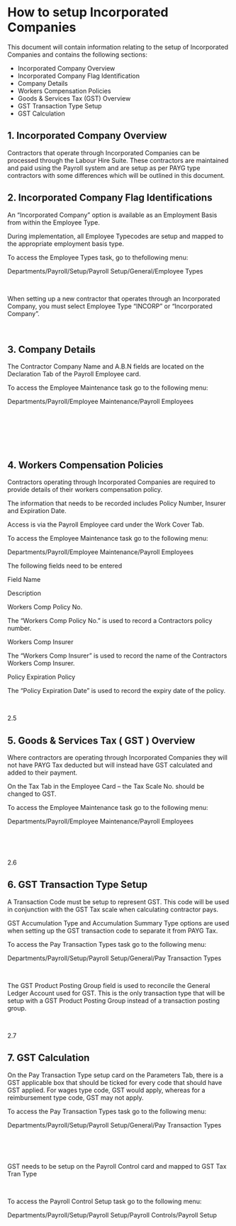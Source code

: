 # How to setup Incorporated Companies

This document will contain information relating to the setup of Incorporated Companies and contains the
following sections:

- Incorporated Company Overview
- Incorporated Company Flag Identification
- Company Details
- Workers Compensation Policies
- Goods & Services Tax (GST) Overview
- GST Transaction Type Setup
- GST Calculation 

## 1. Incorporated Company Overview

Contractors that operate through Incorporated
Companies can be processed through the Labour Hire Suite. These contractors are
maintained and paid using the Payroll system and are setup as per PAYG type
contractors with some differences which will be outlined in this document.

## 2. Incorporated Company Flag Identifications

An “Incorporated Company” option is available as an Employment Basis from within the Employee Type. 

During implementation, all Employee Typecodes are setup and mapped to the appropriate employment basis type. 

To access the Employee Types task, go to thefollowing menu:

Departments/Payroll/Setup/Payroll Setup/General/Employee Types



 

When setting up a new contractor that
operates through an Incorporated Company, you must select Employee Type “INCORP”
or “Incorporated Company”.

      
## 3. Company Details

The Contractor
Company Name and A.B.N fields are located on the Declaration Tab of the Payroll
Employee card.

To access the
Employee Maintenance task go to the following menu: 

Departments/Payroll/Employee Maintenance/Payroll
Employees



 

 

      
## 4. Workers Compensation Policies

Contractors operating through Incorporated
Companies are required to provide details of their workers compensation policy.

The information that needs to be recorded
includes Policy Number, Insurer and Expiration Date.

Access is via the Payroll Employee card under
the Work Cover Tab.

To access the
Employee Maintenance task go to the following menu: 

Departments/Payroll/Employee Maintenance/Payroll
Employees

The following fields need to be entered


 
  
   
   Field Name
   
   
   Description
   
  
 
 
  
  Workers Comp Policy No.
  
  
  The “Workers Comp Policy No.” is used to
  record a Contractors policy number.
  
 
 
  
  Workers Comp Insurer
  
  
  The “Workers Comp Insurer” is used to record
  the name of the Contractors Workers Comp Insurer.
  
 
 
  
  Policy Expiration
  Policy
  
  
  The “Policy Expiration Date” is used to
  record the expiry date of the policy.
  
 




 

2.5      
## 5. Goods & Services Tax ( GST ) Overview

Where contractors are operating through
Incorporated Companies they will not have PAYG Tax deducted but will instead
have GST calculated and added to their payment.

On the Tax
Tab in the Employee Card – the Tax Scale No. should be changed to GST.

To access the
Employee Maintenance task go to the following menu: 

Departments/Payroll/Employee Maintenance/Payroll
Employees

 



 

2.6      
## 6. GST Transaction Type Setup

A Transaction Code must be setup to represent
GST. This code will be used in conjunction with the GST Tax scale when
calculating contractor pays.

GST Accumulation Type and Accumulation
Summary Type options are used when setting up the GST transaction code to
separate it from PAYG Tax.

To access the Pay
Transaction Types task go to the following menu: 

Departments/Payroll/Setup/Payroll Setup/General/Pay
Transaction Types



 

The GST Product Posting Group field is used
to reconcile the General Ledger Account used for GST. This is the only
transaction type that will be setup with a GST Product Posting Group instead of
a transaction posting group.

 

2.7      
## 7. GST Calculation

On the Pay Transaction Type setup card on the
Parameters Tab, there is a GST applicable box that should be ticked for every
code that should have GST applied. For wages type code, GST would apply,
whereas for a reimbursement type code, GST may not apply.

To access the Pay
Transaction Types task go to the following menu: 

Departments/Payroll/Setup/Payroll Setup/General/Pay
Transaction Types



 

 

GST needs to be setup on the Payroll Control card and mapped
to GST Tax Tran Type

 

To access the Payroll
Control Setup task go to the following menu: 

Departments/Payroll/Setup/Payroll Setup/Payroll
Controls/Payroll Setup

 



